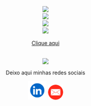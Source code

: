<!--<div align="center">
  <img src="https://cdn.discordapp.com/attachments/1407833711017332929/1407841831659634688/Apresentacao_pessoal_para_vaga_de_trabalho_corporativo_azul_5.png?ex=68a79261&is=68a640e1&hm=62a159f3ecaf9b6a964902ac54c4e26934dda1342a853d5ca8dec52bc59a811c&" width="250px" height="300px"/>

  
</div> -->


<div align="center">
  <img src="https://cdn.discordapp.com/attachments/1407833711017332929/1407844621169463316/Apresentacao_pessoal_para_vaga_de_trabalho_corporativo_azul_9.png?ex=68a794fa&is=68a6437a&hm=d6eb1d57991e91d26faae78aaec16554f350e5fbb70edc32b9725047afdf69b7&"  width="550px"/> <br>
  <img src="https://cdn.discordapp.com/attachments/1407833711017332929/1407843337188282378/Apresentacao_pessoal_para_vaga_de_trabalho_corporativo_azul_7.png?ex=68a793c8&is=68a64248&hm=3d14d95be8ac4a52b6781d8729bf62b4718fe3a1992a23c13ed8b095982e4cb1&"  width="450px"/> <br>
  <img src="https://cdn.discordapp.com/attachments/1407833711017332929/1407846008137846964/Apresentacao_pessoal_para_vaga_de_trabalho_corporativo_azul_10.png?ex=68a79644&is=68a644c4&hm=b64576ece2d6c5c373f0736f0d8f9f5b6033d8807cb292c7250ff78c26e7102c&"  width="450px"/> <br>
  <img src="https://cdn.discordapp.com/attachments/1407833711017332929/1407846642882973867/Apresentacao_pessoal_para_vaga_de_trabalho_corporativo_azul_11.png?ex=68a796dc&is=68a6455c&hm=83c4c22e997584bba4934623dc840ce8aa07c627ef0855c29b9b18e3b504d1c2&"  width="400px"/> 
  <p><a href="https://drive.google.com/file/d/1l0z4Z5NAkhFs1cluG71TFCGhhjjkS5Mn/view?usp=sharing">Clique aqui</a></p>
<!--   <p>Possuo experiências em algumas tecnologias, tais como:</p>
  <img align="" height="30" width="40" src="https://raw.githubusercontent.com/devicons/devicon/master/icons/javascript/javascript-original.svg">
  <img align="" height="30" width="40" src="https://raw.githubusercontent.com/devicons/devicon/master/icons/java/java-original.svg">
  <img align="" height="30" width="40" src="https://raw.githubusercontent.com/devicons/devicon/master/icons/python/python-original.svg"> -->
</div>


 <!--
<div align="center">
  <h2>📌 Tecnologias e Conhecimentos</h2>
<table>
  <tr>
    <th>Tecnologia</th>
    <th>Frameworks/Bibliotecas</th>
    <th>Banco de Dados</th>
    <th>Conhecimento</th>
  </tr>
  <tr>
    <td><strong><a href="https://github.com/stars/satoosan/lists/python-projects">Python</a></strong></td>
    <td>Flask, Django, FastAPI</td>
    <td>MySQL, PostgreSQL, MongoDB</td>
    <td>🟠 Intermediário</td>
  </tr>
  <tr>
    <td><strong><a href="https://github.com/stars/satoosan/lists/c-plus-plus-projects">C++</a></strong></td>
    <td>Qt, SDL</td>
    <td>MySQL, SQLite</td>
    <td>🔴 Iniciante</td>
  </tr>
  <tr>
    <td><strong><a href="https://github.com/stars/satoosan/lists/java-projects">Java</a></strong></td>
    <td>Spring Boot, JavaFX</td>
    <td>MySQL, PostgreSQL e MongoDB</td>
    <td>🟠 Intermediário</td>
  </tr>
  <tr>
    <td><strong><a href="https://github.com/stars/satoosan/lists/c-projects">C</a></strong></td>
    <td>SDL, ncurses</td>
    <td>SQLite</td>
    <td>🔴 Iniciante</td>
  </tr>
  <tr>
    <td><strong><a href="https://github.com/stars/satoosan/lists/c-sharp-projects">C#</a></strong></td>
    <td>.NET Core, ASP.NET, Unity</td>
    <td>SQL Server, SQLite</td>
    <td>🔴 Iniciante</td>
  </tr>
  <tr>
    <td><strong><a href="https://github.com/stars/satoosan/lists/javascript-projects">JavaScript</a></strong></td>
    <td>React, Vue.js, Angular, Node.js</td>
    <td>Firebase, MongoDB, PostgreSQL</td>
    <td>🟠 Intermediário</td>
  </tr>
  <tr>
    <td><strong><a href="https://github.com/stars/satoosan/lists/sql-projects">SQL</a></strong></td>
    <td>-</td>
    <td>MySQL, PostgreSQL, SQL Server, Oracle</td>
    <td>🟠 Intermediário</td>
  </tr>
  <tr>
    <td><strong><a href="https://github.com/stars/satoosan/lists/go-projects">Go</a></strong></td>
    <td>Gin, Gorilla WebSocket</td>
    <td>PostgreSQL, MySQL</td>
    <td>🔴 Iniciante</td>
  </tr>
  <tr>
    <td><strong><a href="https://github.com/stars/satoosan/lists/delphi-projects">Delphi/Object Pascal</a></strong></td>
    <td>FireMonkey, VCL</td>
    <td>MySQL, PostgreSQL</td>
    <td>🔴 Iniciante</td>
  </tr>
  <tr>
    <td><strong><a href="https://github.com/stars/satoosan/lists/visual-basics">Visual Basic</a></strong></td>
    <td>.NET Framework, Windows Forms</td>
    <td>SQL Server, SQLite</td>
    <td>🔴 Iniciante</td>
  </tr>
</table>
</div>-->
<!-- Classificação simplificada: Iniciante (🔴), Intermediário (🟠) e Avançado (🟢). -->

##

  

<div align="center">
  <img src="https://cdn.discordapp.com/attachments/1407833711017332929/1407848059756613815/Apresentacao_pessoal_para_vaga_de_trabalho_corporativo_azul_12.png?ex=68a7982d&is=68a646ad&hm=770382561556f4da3c957de53e0764824a4191e85f615f27282b94122fb6d643&"  width="400px" align="center"/> 
  <p>Deixo aqui minhas redes sociais</p>
  <a href="https://www.linkedin.com/in/guisato565/"><img src="https://github.com/satoosan/satoosan/blob/main/assets/icon/linedin_icon.png"  width="50px" align=""/></a>
  <a href="mailto:guilhermesskimura@gmail.com"><img src="https://github.com/satoosan/satoosan/blob/main/assets/icon/email_icon.png"  width="40px" align=""/></a>
  

</div>



<!-- <img src="https://github.com/satoosan/satoosan/blob/main/assets/main_welcome.svg" /> -->
